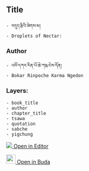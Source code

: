 ## Title
	- བདུད་རྩིའི་ཟེགས་མ།
	- Droplets of Nectar:

### Author
	- འབོ་དཀར་རིན་པོ་ཆེ་ཀརྨ་ངེས་དོན།
	- Bokar Rinpoche Karma Ngedon

### Layers:
	- book_title
	- author
	- chapter_title
	- tsawa
	- quotation
	- sabche
	- yigchung


[<img src="https://img.icons8.com/color/25/000000/edit-property.png"> Open in Editor](http://editor.openpecha.org/P000094)

[<img width="25" src="https://library.bdrc.io/icons/BUDA-small.svg"> Open in Buda](https://library.bdrc.io/show/bdr:IE0OPP000094)
